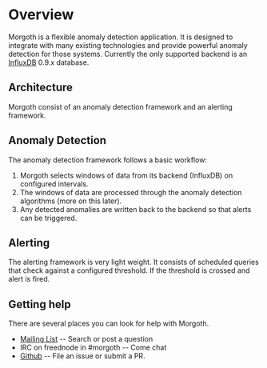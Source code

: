 # Overview


Morgoth is a flexible anomaly detection application. It is designed to integrate
with many existing technologies and provide powerful anomaly detection for those systems.
Currently the only supported backend is an [InfluxDB](http://influxdb.com) 0.9.x database.

## Architecture

Morgoth consist of an anomaly detection framework and an alerting framework.

## Anomaly Detection

The anomaly detection framework follows a basic workflow:

 1. Morgoth selects windows of data from its backend (InfluxDB) on configured intervals.
 2. The windows of data are processed through the anomaly detection algorithms (more on this later).
 3. Any detected anomalies are written back to the backend so that alerts can be triggered.


## Alerting

The alerting framework is very light weight. It consists of scheduled queries that check against a configured threshold.
If the threshold is crossed and alert is fired.


## Getting help

There are several places you can look for help with Morgoth.

* [Mailing List](https://groups.google.com/forum/#!forum/morgoth) -- Search or post a question
* IRC on freednode in #morgoth -- Come chat
* [Github](https://github.com/nathanielc/morgoth) -- File an issue or submit a PR.

